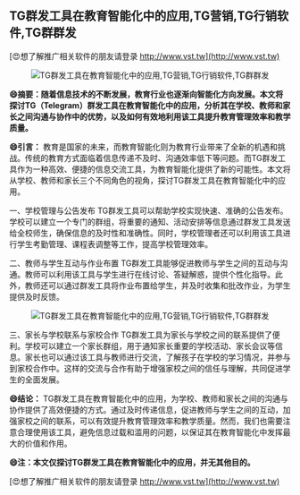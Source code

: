 ## **TG群发工具在教育智能化中的应用,TG营销,TG行销软件,TG群群发**

[😍想了解推广相关软件的朋友请登录 http://www.vst.tw](http://www.vst.tw)

 <center><img src="https://vst.tw/MP4/tuiguang/png/8.png" alt="TG群发工具在教育智能化中的应用,TG营销,TG行销软件,TG群群发"></center>

**😄摘要：随着信息技术的不断发展，教育行业也逐渐向智能化方向发展。本文将探讨TG（Telegram）群发工具在教育智能化中的应用，分析其在学校、教师和家长之间沟通与协作中的优势，以及如何有效地利用该工具提升教育管理效率和教学质量。**

**😄引言：**
教育是国家的未来，而教育智能化则为教育行业带来了全新的机遇和挑战。传统的教育方式面临着信息传递不及时、沟通效率低下等问题。而TG群发工具作为一种高效、便捷的信息交流工具，为教育智能化提供了新的可能性。本文将从学校、教师和家长三个不同角色的视角，探讨TG群发工具在教育智能化中的应用。

一、学校管理与公告发布
TG群发工具可以帮助学校实现快速、准确的公告发布。学校可以建立一个专门的群组，将重要的通知、活动安排等信息通过群发工具发送给全校师生，确保信息的及时性和准确性。同时，学校管理者还可以利用该工具进行学生考勤管理、课程表调整等工作，提高学校管理效率。

二、教师与学生互动与作业布置
TG群发工具能够促进教师与学生之间的互动与沟通。教师可以利用该工具与学生进行在线讨论、答疑解惑，提供个性化指导。此外，教师还可以通过群发工具将作业布置给学生，并及时收集和批改作业，为学生提供及时反馈。

 <center><img src="https://vst.tw/MP4/tuiguang/png/8.png" alt="TG群发工具在教育智能化中的应用,TG营销,TG行销软件,TG群群发"></center>

三、家长与学校联系与家校合作
TG群发工具为家长与学校之间的联系提供了便利。学校可以建立一个家长群组，用于通知家长重要的学校活动、家长会议等信息。家长也可以通过该工具与教师进行交流，了解孩子在学校的学习情况，并参与到家校合作中。这样的交流与合作有助于增强家校之间的信任与理解，共同促进学生的全面发展。

**😄结论：**
TG群发工具在教育智能化中的应用，为学校、教师和家长之间的沟通与协作提供了高效便捷的方式。通过及时传递信息，促进教师与学生之间的互动，加强家校之间的联系，可以有效提升教育管理效率和教学质量。然而，我们也需要注意合理使用该工具，避免信息过载和滥用的问题，以保证其在教育智能化中发挥最大的价值和作用。

**😄注：本文仅探讨TG群发工具在教育智能化中的应用，并无其他目的。**

[😍想了解推广相关软件的朋友请登录 http://www.vst.tw](http://www.vst.tw)



